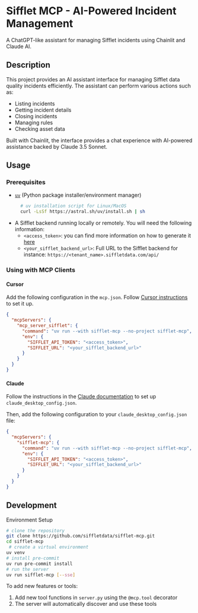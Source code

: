 # Sifflet MCP - AI-Powered Incident Management

A ChatGPT-like assistant for managing Sifflet incidents using Chainlit and Claude AI.

## Description

This project provides an AI assistant interface for managing Sifflet data quality incidents efficiently. The assistant can perform various actions
such as:

- Listing incidents
- Getting incident details
- Closing incidents
- Managing rules
- Checking asset data

Built with Chainlit, the interface provides a chat experience with AI-powered assistance backed by Claude 3.5 Sonnet.

## Usage
### Prerequisites

- [`uv`](https://docs.astral.sh/uv/) (Python package installer/environment manager)
  ```bash
    # uv installation script for Linux/MacOS
    curl -LsSf https://astral.sh/uv/install.sh | sh
  ```
- A Sifflet backend running locally or remotely. You will need the following information:
  - `<access_token>`: you can find more information on how to generate it [here](https://docs.siffletdata.com/docs/generate-an-api-token)
  - `<your_sifflet_backend_url>`: Full URL to the Sifflet backend for instance: `https://<tenant_name>.siffletdata.com/api/`



### Using with MCP Clients

#### Cursor

Add the following configuration in the `mcp.json`. Follow [Cursor instructions](https://docs.cursor.com/context/model-context-protocol#configuring-mcp-servers) to set it up.

```json
{
  "mcpServers": {
    "mcp_server_sifflet": {
      "command": "uv run --with sifflet-mcp --no-project sifflet-mcp",
      "env": {
        "SIFFLET_API_TOKEN": "<access_token>",
        "SIFFLET_URL": "<your_sifflet_backend_url>"
      }
    }
  }
}
```

#### Claude

Follow the instructions in the [Claude documentation](https://modelcontextprotocol.io/quickstart/user#2-add-the-filesystem-mcp-server) to set up `claude_desktop_config.json`.

Then, add the following configuration to your `claude_desktop_config.json` file:

```json
{
  "mcpServers": {
    "sifflet-mcp": {
      "command": "uv run --with sifflet-mcp --no-project sifflet-mcp",
      "env": {
        "SIFFLET_API_TOKEN": "<access_token>",
        "SIFFLET_URL": "<your_sifflet_backend_url>"
      }
    }
  }
}


```

## Development


Environment Setup
```bash
# clone the repository
git clone https://github.com/siffletdata/sifflet-mcp.git
cd sifflet-mcp
 # create a virtual environment
uv venv
# install pre-commit
uv run pre-commit install
# run the server
uv run sifflet-mcp [--sse]
```

To add new features or tools:

1. Add new tool functions in `server.py` using the `@mcp.tool` decorator
2. The server will automatically discover and use these tools
